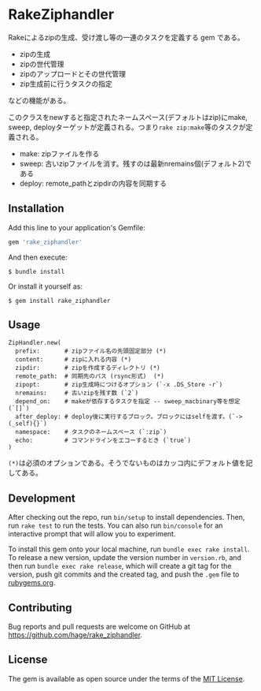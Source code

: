 # RakeZiphandler

Rakeによるzipの生成、受け渡し等の一連のタスクを定義する gem である。

* zipの生成
* zipの世代管理
* zipのアップロードとその世代管理
* zip生成前に行うタスクの指定

などの機能がある。

このクラスをnewすると指定されたネームスペース(デフォルトはzip)にmake, sweep, deployターゲットが定義される。つまり`rake zip:make`等のタスクが定義される。

* make: zipファイルを作る
* sweep: 古いzipファイルを消す。残すのは最新nremains個(デフォルト2)である
* deploy: remote_pathとzipdirの内容を同期する

## Installation

Add this line to your application's Gemfile:

```ruby
gem 'rake_ziphandler'
```

And then execute:

    $ bundle install

Or install it yourself as:

    $ gem install rake_ziphandler

## Usage

```ruby:Rakefile
ZipHandler.new(
  prefix:       # zipファイル名の先頭固定部分 (*)
  content:      # zipに入れる内容 (*)
  zipdir:       # zipを作成するディレクトリ (*)
  remote_path:  # 同期先のパス (rsync形式)  (*)
  zipopt:       # zip生成時につけるオプション (`-x .DS_Store -r`)
  nremains:     # 古いzipを残す数 (`2`)
  depend_on:    # makeが依存するタスクを指定 -- sweep_macbinary等を想定 (`[]`)
  after_deploy: # deploy後に実行するブロック。ブロックにはselfを渡す。(`->(_self){}`)
  namespace:    # タスクのネームスペース (`:zip`)
  echo:         # コマンドラインをエコーするとき (`true`)
)
```
`(*)`は必須のオプションである。そうでないものはカッコ内にデフォルト値を記してある。

## Development

After checking out the repo, run `bin/setup` to install dependencies. Then, run `rake test` to run the tests. You can also run `bin/console` for an interactive prompt that will allow you to experiment.

To install this gem onto your local machine, run `bundle exec rake install`. To release a new version, update the version number in `version.rb`, and then run `bundle exec rake release`, which will create a git tag for the version, push git commits and the created tag, and push the `.gem` file to [rubygems.org](https://rubygems.org).

## Contributing

Bug reports and pull requests are welcome on GitHub at https://github.com/hage/rake_ziphandler.

## License

The gem is available as open source under the terms of the [MIT License](https://opensource.org/licenses/MIT).
